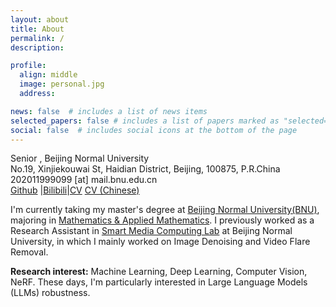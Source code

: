 ```yaml
---
layout: about
title: About
permalink: /
description: 

profile:
  align: middle
  image: personal.jpg
  address: 

news: false  # includes a list of news items
selected_papers: false # includes a list of papers marked as "selected={true}"
social: false  # includes social icons at the bottom of the page
---
```


Senior , Beijing Normal University<br>
No.19, Xinjiekouwai St, Haidian District, Beijing, 100875, P.R.China<br>
202011999099 [at] mail.bnu.edu.cn<br>
[Github](https://github.com/TianwenZhou) |[Bilibili](https://space.bilibili.com/207013776)|[CV](https://go.jd92.wang/cv) [CV (Chinese)](https://go.jd92.wang/cvchinese)

I'm currently taking my master's degree at [Beijing Normal University(BNU)](http://www.bnu.edu.cn/), majoring in [Mathematics & Applied Mathematics](http://math.bnu.edu.cn/). I previously worked as a Research Assistant in [Smart Media Computing Lab](https://vmcl.bnu.edu.cn/news/index.htm) at Beijing Normal University, in which I mainly worked on Image Denoising and Video Flare Removal.

**Research interest:** Machine Learning, Deep Learning, Computer Vision, NeRF. These days, I'm particularly interested in Large Language Models (LLMs) robustness.




